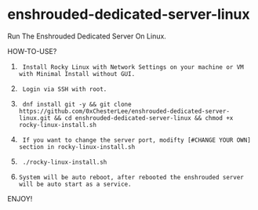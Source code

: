 # enshrouded-dedicated-server-linux
Run The Enshrouded Dedicated Server On Linux.

HOW-TO-USE?

1.      Install Rocky Linux with Network Settings on your machine or VM with Minimal Install without GUI.
2.      Login via SSH with root.
3.      dnf install git -y && git clone https://github.com/0xChesterLee/enshrouded-dedicated-server-linux.git && cd enshrouded-dedicated-server-linux && chmod +x rocky-linux-install.sh
4.      If you want to change the server port, modifty [#CHANGE YOUR OWN] section in rocky-linux-install.sh
5.      ./rocky-linux-install.sh
6.     System will be auto reboot, after rebooted the enshrouded server will be auto start as a service.

ENJOY!